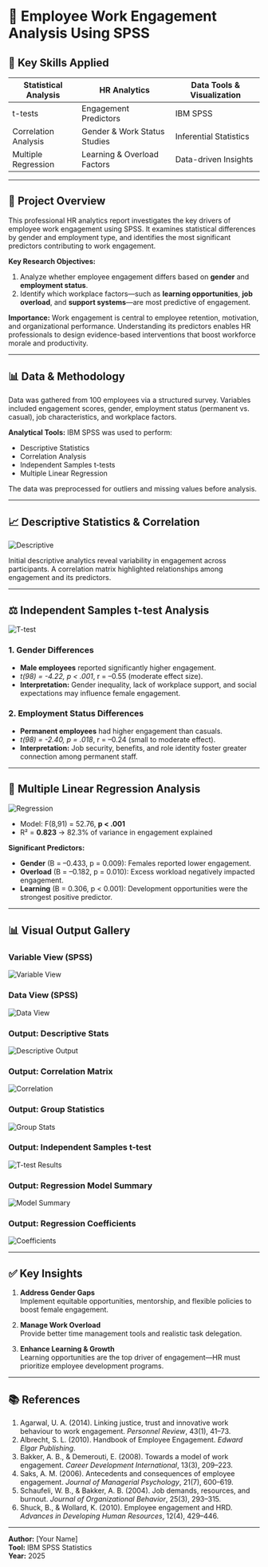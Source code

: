 
# 💼 Employee Work Engagement Analysis Using SPSS

## 📌 Key Skills Applied

| Statistical Analysis      | HR Analytics                 | Data Tools & Visualization  |
|---------------------------|------------------------------|-----------------------------|
| t-tests                   | Engagement Predictors        | IBM SPSS                    |
| Correlation Analysis      | Gender & Work Status Studies | Inferential Statistics      |
| Multiple Regression       | Learning & Overload Factors  | Data-driven Insights        |

---

## 🧭 Project Overview

This professional HR analytics report investigates the key drivers of employee work engagement using SPSS. It examines statistical differences by gender and employment type, and identifies the most significant predictors contributing to work engagement.

**Key Research Objectives:**
1. Analyze whether employee engagement differs based on **gender** and **employment status**.
2. Identify which workplace factors—such as **learning opportunities**, **job overload**, and **support systems**—are most predictive of engagement.

**Importance:** Work engagement is central to employee retention, motivation, and organizational performance. Understanding its predictors enables HR professionals to design evidence-based interventions that boost workforce morale and productivity.

---

## 📊 Data & Methodology

Data was gathered from 100 employees via a structured survey. Variables included engagement scores, gender, employment status (permanent vs. casual), job characteristics, and workplace factors.

**Analytical Tools:** IBM SPSS was used to perform:
- Descriptive Statistics
- Correlation Analysis
- Independent Samples t-tests
- Multiple Linear Regression

The data was preprocessed for outliers and missing values before analysis.

---

## 📈 Descriptive Statistics & Correlation

![Descriptive](assets/image008.png)

Initial descriptive analytics reveal variability in engagement across participants. A correlation matrix highlighted relationships among engagement and its predictors.

---

## ⚖️ Independent Samples t-test Analysis

![T-test](assets/image013.png)

### 1. Gender Differences
- **Male employees** reported significantly higher engagement.
- *t(98) = -4.22, p < .001*, r = –0.55 (moderate effect size).
- **Interpretation:** Gender inequality, lack of workplace support, and social expectations may influence female engagement.

### 2. Employment Status Differences
- **Permanent employees** had higher engagement than casuals.
- *t(98) = -2.40, p = .018*, r = –0.24 (small to moderate effect).
- **Interpretation:** Job security, benefits, and role identity foster greater connection among permanent staff.

---

## 🔢 Multiple Linear Regression Analysis

![Regression](assets/image015.png)

- Model: F(8,91) = 52.76, **p < .001**
- R² = **0.823** → 82.3% of variance in engagement explained

**Significant Predictors:**
- **Gender** (B = –0.433, p = 0.009): Females reported lower engagement.
- **Overload** (B = –0.182, p = 0.010): Excess workload negatively impacted engagement.
- **Learning** (B = 0.306, p < 0.001): Development opportunities were the strongest positive predictor.

---

## 📊 Visual Output Gallery

### Variable View (SPSS)
![Variable View](assets/image020.png)

### Data View (SPSS)
![Data View](assets/image021.png)

### Output: Descriptive Stats
![Descriptive Output](assets/image022.png)

### Output: Correlation Matrix
![Correlation](assets/image023.png)

### Output: Group Statistics
![Group Stats](assets/image024.png)

### Output: Independent Samples t-test
![T-test Results](assets/image025.png)

### Output: Regression Model Summary
![Model Summary](assets/image026.png)

### Output: Regression Coefficients
![Coefficients](assets/image027.png)

---

## ✅ Key Insights

1. **Address Gender Gaps**  
   Implement equitable opportunities, mentorship, and flexible policies to boost female engagement.

2. **Manage Work Overload**  
   Provide better time management tools and realistic task delegation.

3. **Enhance Learning & Growth**  
   Learning opportunities are the top driver of engagement—HR must prioritize employee development programs.

---

## 📚 References

1. Agarwal, U. A. (2014). Linking justice, trust and innovative work behaviour to work engagement. *Personnel Review*, 43(1), 41–73.
2. Albrecht, S. L. (2010). Handbook of Employee Engagement. *Edward Elgar Publishing*.
3. Bakker, A. B., & Demerouti, E. (2008). Towards a model of work engagement. *Career Development International*, 13(3), 209–223.
4. Saks, A. M. (2006). Antecedents and consequences of employee engagement. *Journal of Managerial Psychology*, 21(7), 600–619.
5. Schaufeli, W. B., & Bakker, A. B. (2004). Job demands, resources, and burnout. *Journal of Organizational Behavior*, 25(3), 293–315.
6. Shuck, B., & Wollard, K. (2010). Employee engagement and HRD. *Advances in Developing Human Resources*, 12(4), 429–446.

---

**Author:** [Your Name]  
**Tool:** IBM SPSS Statistics  
**Year:** 2025  
